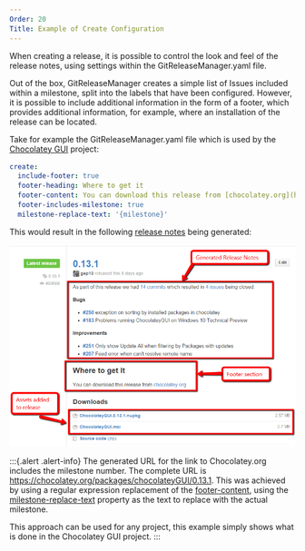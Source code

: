```yaml
---
Order: 20
Title: Example of Create Configuration
---
```


When creating a release, it is possible to control the look and feel of the
release notes, using settings within the GitReleaseManager.yaml file.

Out of the box, GitReleaseManager creates a simple list of Issues included
within a milestone, split into the labels that have been configured.  However,
it is possible to include additional information in the form of a footer, which
provides additional information, for example, where an installation of the
release can be located.

Take for example the GitReleaseManager.yaml file which is used by the
[Chocolatey GUI](https://github.com/chocolatey/ChocolateyGUI) project:

```yaml
create:
  include-footer: true
  footer-heading: Where to get it
  footer-content: You can download this release from [chocolatey.org](https://chocolatey.org/packages/chocolateyGUI/{milestone})
  footer-includes-milestone: true
  milestone-replace-text: '{milestone}'
```

This would result in the following
[release notes](https://github.com/chocolatey/ChocolateyGUI/releases/tag/0.13.1)
being generated:

![Example Release Notes](../images/example-release-notes.png)

:::{.alert .alert-info}
The generated URL for the link to Chocolatey.org includes the milestone number.
The complete URL is https://chocolatey.org/packages/chocolateyGUI/0.13.1.  This
was achieved by using a regular expression replacement of the
[footer-content](default-configuration), using the
[milestone-replace-text](default-configuration) property as the text to replace
with the actual milestone.

This approach can be used for any project, this example simply shows what is
done in the Chocolatey GUI project.
:::
